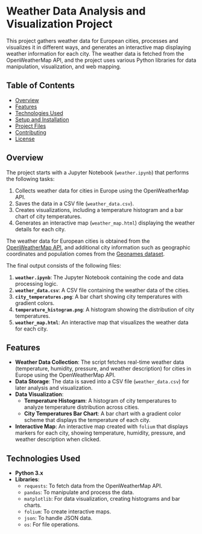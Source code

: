 # Weather Data Analysis and Visualization Project

This project gathers weather data for European cities, processes and visualizes it in different ways, and generates an interactive map displaying weather information for each city. The weather data is fetched from the OpenWeatherMap API, and the project uses various Python libraries for data manipulation, visualization, and web mapping.

## Table of Contents
- [Overview](#overview)
- [Features](#features)
- [Technologies Used](#technologies-used)
- [Setup and Installation](#setup-and-installation)
- [Project Files](#project-files)
- [Contributing](#contributing)
- [License](#license)

## Overview

The project starts with a Jupyter Notebook (`weather.ipynb`) that performs the following tasks:
1. Collects weather data for cities in Europe using the OpenWeatherMap API.
2. Saves the data in a CSV file (`weather_data.csv`).
3. Creates visualizations, including a temperature histogram and a bar chart of city temperatures.
4. Generates an interactive map (`weather_map.html`) displaying the weather details for each city.

The weather data for European cities is obtained from the [OpenWeatherMap API](https://openweathermap.org/), and additional city information such as geographic coordinates and population comes from the [Geonames dataset](https://public.opendatasoft.com/explore/dataset/geonames-all-cities-with-a-population-1000/).

The final output consists of the following files:
1. **`weather.ipynb`**: The Jupyter Notebook containing the code and data processing logic.
2. **`weather_data.csv`**: A CSV file containing the weather data of the cities.
3. **`city_temperatures.png`**: A bar chart showing city temperatures with gradient colors.
4. **`temperature_histogram.png`**: A histogram showing the distribution of city temperatures.
5. **`weather_map.html`**: An interactive map that visualizes the weather data for each city.

## Features

- **Weather Data Collection**: The script fetches real-time weather data (temperature, humidity, pressure, and weather description) for cities in Europe using the OpenWeatherMap API.
- **Data Storage**: The data is saved into a CSV file (`weather_data.csv`) for later analysis and visualization.
- **Data Visualization**:
  - **Temperature Histogram**: A histogram of city temperatures to analyze temperature distribution across cities.
  - **City Temperatures Bar Chart**: A bar chart with a gradient color scheme that displays the temperature of each city.
- **Interactive Map**: An interactive map created with `folium` that displays markers for each city, showing temperature, humidity, pressure, and weather description when clicked.

## Technologies Used

- **Python 3.x**
- **Libraries**:
  - `requests`: To fetch data from the OpenWeatherMap API.
  - `pandas`: To manipulate and process the data.
  - `matplotlib`: For data visualization, creating histograms and bar charts.
  - `folium`: To create interactive maps.
  - `json`: To handle JSON data.
  - `os`: For file operations.
